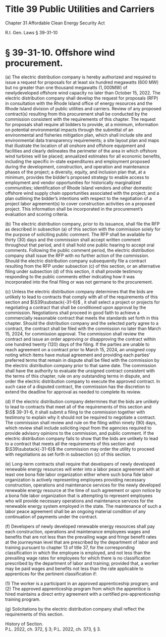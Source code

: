 # Title 39 Public Utilities and Carriers  

Chapter 31 Affordable Clean Energy Security Act  

R.I. Gen. Laws § 39-31-10  

# § 39-31-10. Offshore wind procurement.  

(a) The electric distribution company is hereby authorized and required to issue a request for proposals for at least six hundred megawatts (600 MW) but no greater than one thousand megawatts $(1,000\mathrm{MW})$ of newlydeveloped offshore wind capacity no later than October 15, 2022. The electric distribution company shall develop the request for proposals (RFP) in consultation with the Rhode Island office of energy resources and the Rhode Island division of public utilities and carriers. Review of any proposed contract(s) resulting from this procurement shall be conducted by the commission consistent with the requirements of this chapter. The request for proposals shall require all bidders to provide, at a minimum, information on potential environmental impacts through the submittal of an environmental and fisheries mitigation plan, which shall include site and environmental data transparency requirements; a site layout plan and maps that illustrate the location of all onshore and offshore equipment and facilities and clearly delineates the perimeter of the area in which offshore wind turbines will be placed; annualized estimates for all economic benefits, including the specific in-state expenditures and employment proposed during the development, construction, and operation and maintenance phases of the project; a diversity, equity, and inclusion plan that, at a minimum, provides the bidder’s proposed strategy to enable access to employment and vendor opportunities for historically marginalized communities; identification of Rhode Island vendors and other domestic offshore wind supply chain opportunities associated with the project; and a plan outlining the bidder’s intentions with respect to the negotiation of a project labor agreement(s) to cover construction activities on a proposed project. This information shall be incorporated in the procurement’s evaluation and scoring criteria.  

(b) The electric distribution company, prior to its issuance, shall file the RFP as described in subsection (a) of this section with the commission solely for the purpose of soliciting public comment. The RFP shall be available for thirty (30) days and the commission shall accept written comment throughout that period, and it shall hold one public hearing to accept oral comments. Following the public comment period, the electric distribution company shall issue the RFP with no further action of the commission. Should the electric distribution company subsequently file a contract resulting from the RFP under subsection (c) of this section, or an alternative filing under subsection (d) of this section, it shall provide testimony responding to the public comments either indicating how it was incorporated into the final filing or was not germane to the procurement.  

(c) Unless the electric distribution company determines that the bids are unlikely to lead to contracts that comply with all of the requirements of this section and $\S39\substack{-31-6}$ , it shall select a project or projects for negotiating a contract that shall be conditioned upon approval by the commission. Negotiations shall proceed in good faith to achieve a commercially reasonable contract that meets the standards set forth in this chapter. Should the distribution company and the selected party agree to a contract, the contract shall be filed with the commission no later than March 15, 2024, for commission approval. The commission shall review the contract and issue an order approving or disapproving the contract within one hundred twenty (120) days of the filing. If the parties are unable to reach agreement on a contract prior to March 15, 2024, an unsigned copy noting which items have mutual agreement and providing each parties’ preferred terms that remain in dispute shall be filed with the commission by the electric distribution company prior to that same date. The commission shall have the authority to evaluate the unsigned contract consistent with the terms of this chapter, rule on any outstanding terms in dispute, and order the electric distribution company to execute the approved contract. In such case of a disputed contract, the commission has the discretion to extend the deadline for approval as needed to complete its review.  

(d) If the electric distribution company determines that the bids are unlikely to lead to contracts that meet all of the requirements of this section and $\S$ 39-31-6, it shall submit a filing to the commission together with testimony to explain why it should not be required to negotiate a contract. The commission shall review and rule on the filing within ninety (90) days, which review shall include soliciting input from the agencies required to provide advisory opinions to the commission, and public comment. If the electric distribution company fails to show that the bids are unlikely to lead to a contract that meets all the requirements of this section and $\S39\substack{-31-6}$ the commission may order the utility to proceed with negotiations as set forth in subsection (c) of this section.  

(e) Long-term contracts shall require that developers of newly developed renewable energy resources will enter into a labor peace agreement with at least one bona fide labor organization either where such bona fide labor organization is actively representing employees providing necessary construction, operations and maintenance services for the newly developed renewable energy resource at the time of such agreement or upon notice by a bona fide labor organization that is attempting to represent employees who will provide necessary operations and maintenance services for the renewable energy system employed in the state. The maintenance of such a labor peace agreement shall be an ongoing material condition of any continuation of payments under the contract.  

(f) Developers of newly developed renewable energy resources shall pay each construction, operations and maintenance employees wages and benefits that are not less than the prevailing wage and fringe benefit rates at the journeyman level that are prescribed by the department of labor and training pursuant to chapter 13 of title 37, for the corresponding classification in which the employee is employed, and not less than the prevailing wage rates for employees for which there is no classification prescribed by the department of labor and training; provided that, a worker may be paid wages and benefits not less than the rate applicable to apprentices for the pertinent classification if:  

(1) The worker is a participant in an approved apprenticeship program; and (2) The approved apprenticeship program from which the apprentice is hired maintains a direct entry agreement with a certified pre-apprenticeship training program.  

(g) Solicitations by the electric distribution company shall reflect the requirements of this section.  

History of Section.   
P.L. 2022, ch. 372, § 3; P.L. 2022, ch. 373, § 3.  